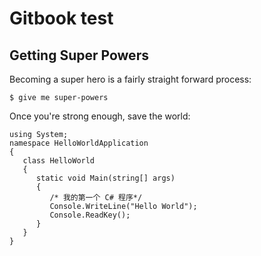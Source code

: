 # Gitbook test

## Getting Super Powers

Becoming a super hero is a fairly straight forward process:

```
$ give me super-powers
```

Once you're strong enough, save the world:

```aspnet
using System;
namespace HelloWorldApplication
{
   class HelloWorld
   {
      static void Main(string[] args)
      {
         /* 我的第一个 C# 程序*/
         Console.WriteLine("Hello World");
         Console.ReadKey();
      }
   }
}
```

